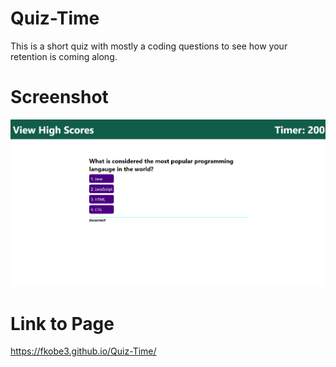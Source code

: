 # Quiz-Time
This is a short quiz with mostly a coding questions to see how your retention is coming along.

# Screenshot
<img src="./assets/images/screenshot.png">

# Link to Page
https://fkobe3.github.io/Quiz-Time/